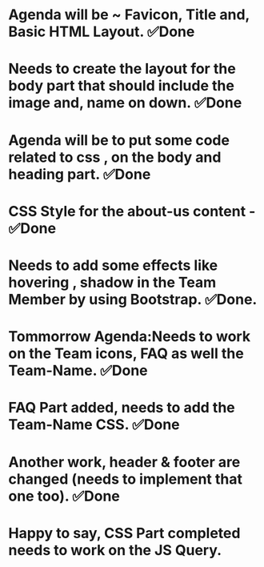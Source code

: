 # Agenda will be ~ Favicon, Title and, Basic HTML Layout. ✅Done
# Needs to create the layout for the body part that should include the image and, name on down. ✅Done
# Agenda will be to put some code related to css , on the body and heading part. ✅Done
# CSS Style for the about-us content - ✅Done
# Needs to add some effects like hovering , shadow in the Team Member by using Bootstrap. ✅Done.
# Tommorrow Agenda:Needs to work on the Team icons, FAQ as well the Team-Name. ✅Done
# FAQ Part added, needs to add the Team-Name CSS. ✅Done
# Another work, header & footer are changed (needs to implement that one too). ✅Done
# Happy to say, CSS Part completed needs to work on the JS Query.

